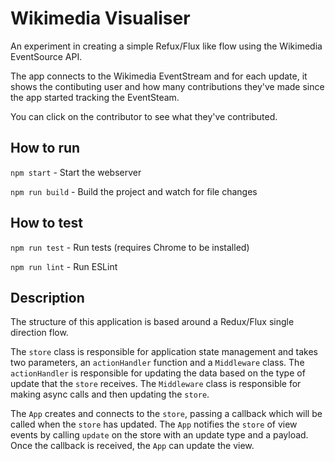 Wikimedia Visualiser
====

An experiment in creating a simple Refux/Flux like flow using the Wikimedia
EventSource API.

The app connects to the Wikimedia EventStream and for each update, it shows
the contibuting user and how many contributions they've made since the
app started tracking the EventSteam.

You can click on the contributor to see what they've contributed.

How to run
----

`npm start` - Start the webserver

`npm run build` - Build the project and watch for file changes


How to test
----

`npm run test` - Run tests (requires Chrome to be installed)

`npm run lint` - Run ESLint


Description
----

The structure of this application is based around a Redux/Flux single direction
flow.

The `store` class is responsible for application state management and takes
two parameters, an `actionHandler` function and a `Middleware` class.
The `actionHandler` is responsible for updating the data based on the type of
update that the `store` receives.
The `Middleware` class is responsible for making async calls and then updating
the `store`.

The `App` creates and connects to the `store`, passing a callback which will be
called when the `store` has updated.
The `App` notifies the `store` of view events by calling `update` on the store
with an update type and a payload.
Once the callback is received, the `App` can update the view.
